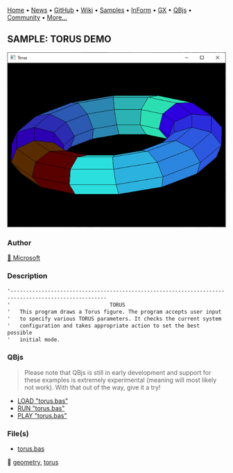 [Home](https://qb64.com) • [News](../../news.md) • [GitHub](https://github.com/QB64Official/qb64) • [Wiki](https://github.com/QB64Official/qb64/wiki) • [Samples](../../samples.md) • [InForm](../../inform.md) • [GX](../../gx.md) • [QBjs](../../qbjs.md) • [Community](../../community.md) • [More...](../../more.md)

## SAMPLE: TORUS DEMO

![screenshot.png](img/screenshot.png)

### Author

[🐝 Microsoft](../microsoft.md) 

### Description

```text
'-----------------------------------------------------------------------------------------------------
'                                TORUS
'   This program draws a Torus figure. The program accepts user input
'   to specify various TORUS parameters. It checks the current system
'   configuration and takes appropriate action to set the best possible
'   initial mode.
```

### QBjs

> Please note that QBjs is still in early development and support for these examples is extremely experimental (meaning will most likely not work). With that out of the way, give it a try!

* [LOAD "torus.bas"](https://v6p9d9t4.ssl.hwcdn.net/html/5963335/index.html?src=https://qb64.com/samples/torus-demo/src/torus.bas)
* [RUN "torus.bas"](https://v6p9d9t4.ssl.hwcdn.net/html/5963335/index.html?mode=auto&src=https://qb64.com/samples/torus-demo/src/torus.bas)
* [PLAY "torus.bas"](https://v6p9d9t4.ssl.hwcdn.net/html/5963335/index.html?mode=play&src=https://qb64.com/samples/torus-demo/src/torus.bas)

### File(s)

* [torus.bas](src/torus.bas)

🔗 [geometry](../geometry.md), [torus](../torus.md)

